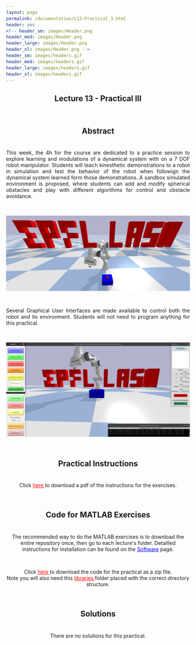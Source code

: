 ```yaml
---
layout: page
permalink: /documentation/L13-Practical_3.html
header: yes
<!-- header_sm: images/Header.png
header_med: images/Header.png
header_large: images/Header.png
header_xl: images/Header.png -->
header_sm: images/headers.gif
header_med: images/headers.gif
header_large: images/headers.gif
header_xl: images/headers.gif
--- 
```


<section class="small-12 large-10 columns page-content">
    

<h1 align="center"> <strong>Lecture 13 - Practical III</strong></h1>

<br>

<h2 align="center"> <strong> Abstract </strong> </h2>
<div style="line-height: 50%">    
<br>    
</div> 
<p align="justify" > This week, the 4h for the course are dedicated to a practice session to explore learning and modulations of a dynamical system with on a 7 DOF robot manipulator. Students will teach kinesthetic demonstrations to a robot in simulation and test the behavior of the robot when followign the dynamical system learned form those demonstrations. A sandbox simulated environment is proposed, where students can add and modify spherical obstacles and play with different algorithms for control and obstacle avoidance. </p>

<br>
<p align="center">  <img src="../images/ad_photo_2.png" alt="image" style="width: 800px; vertical-align: middle;"/> </p>
<br>

<p align="justify" > Several Graphical User Interfaces are made available to control both the robot and its environment. Students will not need to program anything for this practical. </p>
<br>
<p align="center">  <img src="../images/ad_photo.png" alt="image" style="width: 800px; vertical-align: middle;"/> </p>
<br>

<h2 align="center">  <strong> Practical Instructions </strong>  </h2>
<div style="line-height: 50%">    
<br>    
</div> 
<p align="center"> Click <a href="https://www.epfl.ch/labs/lasa/wp-content/uploads/2024/10/Instructions_Practical_3_Sim.pdf" target="_blank" style="color: red;"> here </a> to download a pdf of the instructions for the exercises.</p>

<br>

<h2 align="center"><strong>Code for MATLAB Exercises</strong></h2>
<div style="line-height: 50%">    
<br>    
</div> 
<p align="center"> The recommended way to do the MATLAB exercises is to download the entire repository once, then go to each lecture's folder. Detailled instructions for installation can be found on the <a href="Software.html" style="color: blue;">Software</a> page. </p>
<br>
<p align="center"> Click <a href="https://www.epfl.ch/labs/lasa/wp-content/uploads/2024/10/practical_3_sim.zip" target="_blank" style="color: red;"> here </a> to download the code for the practical as a zip file. <br> Note you will also need this <a href="https://www.epfl.ch/labs/lasa/wp-content/uploads/2024/09/libraries.zip" target="_blank" style="color: red;"> libraries </a> folder placed with the correct directory structure.  </p> 

<br>

<h2 align="center"><strong>Solutions</strong></h2>
<div style="line-height: 50%">    
<br>    
</div> 
<p align="center">There are no solutions for this practical.</p>
